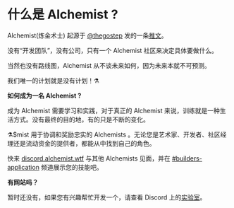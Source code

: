 # 什么是 Alchemist ?

Alchemist\(炼金术士\) 起源于 [@thegostep](https://twitter.com/thegostep) 发的一条[推文](https://twitter.com/thegostep/status/1358159173440184322?s=20)。

没有“开发团队”，没有公司，只有一个 Alchemist 社区来决定具体要做什么。

当然也没有路线图，Alchemist 从不谈未来如何，因为未来本就不可预测。

我们唯一的计划就是没有计划！⚗️

**如何成为一名 Alchemist ?**

成为 Alchemist 需要学习和实践，对于真正的 Alchemist 来说，训练就是一种生活方式。没有最终的目的地，有的只是不断的变化。

⚗️$mist 用于协调和奖励忠实的 Alchemists 。无论您是艺术家、开发者、社区经理还是流动资金的提供者，都能从中找到自己的角色。

快来 [discord.alchemist.wtf](http://discord.alchemist.wtf) 与其他 Alchemists 见面，并在 [\#builders-application](https://discord.com/channels/812035504869998644/812324390082969620) 频道展示您的技能吧。

**有网站吗？**

暂时还没有，如果您有兴趣帮忙开发一个，请查看 Discord 上的[实验室](https://discord.gg/UQB4MwG4c8)。


